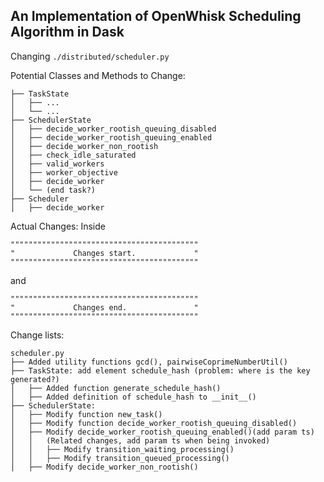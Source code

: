 ## An Implementation of OpenWhisk Scheduling Algorithm in Dask
Changing ```./distributed/scheduler.py```

Potential Classes and Methods to Change:
```
├── TaskState
│   ├── ...
│   └── ...
├── SchedulerState
│   ├── decide_worker_rootish_queuing_disabled
│   ├── decide_worker_rootish_queuing_enabled
│   ├── decide_worker_non_rootish
│   ├── check_idle_saturated
│   ├── valid_workers
│   ├── worker_objective
│   ├── decide_worker
│   └── (end task?)
├── Scheduler
│   ├── decide_worker
```

Actual Changes:
Inside
```
""""""""""""""""""""""""""""""""""""""""""
"             Changes start.             "
""""""""""""""""""""""""""""""""""""""""""
```
and
```
""""""""""""""""""""""""""""""""""""""""""
"             Changes end.               "
""""""""""""""""""""""""""""""""""""""""""
```

Change lists:
```
scheduler.py
├── Added utility functions gcd(), pairwiseCoprimeNumberUtil()
├── TaskState: add element schedule_hash (problem: where is the key generated?)
│   ├── Added function generate_schedule_hash()
│   ├── Added definition of schedule_hash to __init__()
├── SchedulerState:
│   ├── Modify function new_task()
│   ├── Modify function decide_worker_rootish_queuing_disabled()
│   ├── Modify decide_worker_rootish_queuing_enabled()(add param ts)
│   │   (Related changes, add param ts when being invoked)
│   │   ├── Modify transition_waiting_processing()
│   │   ├── Modify transition_queued_processing()
│   ├── Modify decide_worker_non_rootish()

```
